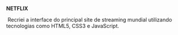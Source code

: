 **NETFLIX**

​		Recriei a interface do principal site de streaming mundial utilizando tecnologias como HTML5, CSS3 e JavaScript.


